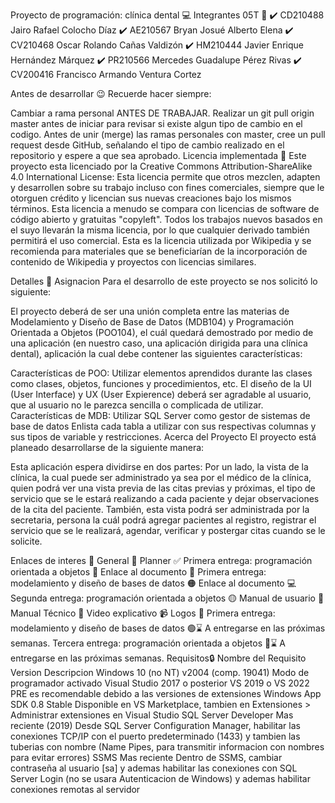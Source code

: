 Proyecto de programación: clínica dental 💻
Integrantes 05T 🎈
✔️ CD210488 Jairo Rafael Colocho Díaz
✔️ AE210567 Bryan Josué Alberto Elena
✔️ CV210468 Oscar Rolando Cañas Valdizón
✔️ HM210444 Javier Enrique Hernández Márquez
✔️ PR210566 Mercedes Guadalupe Pérez Rivas
✔️ CV200416 Francisco Armando Ventura Cortez

Antes de desarrollar 😉
Recuerde hacer siempre:

Cambiar a rama personal ANTES DE TRABAJAR.
Realizar un git pull origin master antes de iniciar para revisar si existe algun tipo de cambio en el codigo.
Antes de unir (merge) las ramas personales con master, cree un pull request desde GitHub, señalando el tipo de cambio realizado en el repositorio y espere a que sea aprobado.
Licencia implementada 📝
Este proyecto esta licenciado por la Creative Commons Attribution-ShareAlike 4.0 International License:
Esta licencia permite que otros mezclen, adapten y desarrollen sobre su trabajo incluso con fines comerciales, siempre que le otorguen crédito y licencian sus nuevas creaciones bajo los mismos términos. Esta licencia a menudo se compara con licencias de software de código abierto y gratuitas "copyleft". Todos los trabajos nuevos basados ​​en el suyo llevarán la misma licencia, por lo que cualquier derivado también permitirá el uso comercial. Esta es la licencia utilizada por Wikipedia y se recomienda para materiales que se beneficiarían de la incorporación de contenido de Wikipedia y proyectos con licencias similares.

Detalles 🎯
Asignacion
Para el desarrollo de este proyecto se nos solicitó lo siguiente:

El proyecto deberá de ser una unión completa entre las materias de Modelamiento y Diseño de Base de Datos (MDB104) y Programación Orientada a Objetos (POO104), el cuál quedará demostrado por medio de una aplicación (en nuestro caso, una aplicación dirigida para una clínica dental), aplicación la cual debe contener las siguientes características:

Características de POO:
Utilizar elementos aprendidos durante las clases como clases, objetos, funciones y procedimientos, etc.
El diseño de la UI (User Interface) y UX (User Expierence) deberá ser agradable al usuario, que al usuario no le parezca sencilla o complicada de utilizar.
Características de MDB:
Utilizar SQL Server como gestor de sistemas de base de datos
Enlista cada tabla a utilizar con sus respectivas columnas y sus tipos de variable y restricciones.
Acerca del Proyecto
El proyecto está planeado desarrollarse de la siguiente manera:

Esta aplicación espera dividirse en dos partes: Por un lado, la vista de la clínica, la cual puede ser administrado ya sea por el médico de la clínica, quien podrá ver una vista previa de las citas previas y próximas, el tipo de servicio que se le estará realizando a cada paciente y dejar observaciones de la cita del paciente. También, esta vista podrá ser administrada por la secretaria, persona la cuál podrá agregar pacientes al registro, registrar el servicio que se le realizará, agendar, verificar y postergar citas cuando se le solicite.

Enlaces de interes 🔗
General 📌
Planner ✅
Primera entrega: programación orientada a objetos 🔴
Enlace al documento 🔗
Primera entrega: modelamiento y diseño de bases de datos 🟠
Enlace al documento 💻
Segunda entrega: programación orientada a objetos 🟡
Manual de usuario 📘
Manual Técnico 📗
Video explicativo 📹
Logos 🎨
Primera entrega: modelamiento y diseño de bases de datos 🟢⌛
A entregarse en las próximas semanas.
Tercera entrega: programación orientada a objetos 🔵⌛
A entregarse en las próximas semanas.
Requisitos🔒
Nombre del Requisito	Version	Descripcion
Windows 10 (no NT)	v2004 (comp. 19041)	Modo de programador activado
Visual Studio	2017 o posterior	VS 2019 o VS 2022 PRE es recomendable debido a las versiones de extensiones
Windows App SDK	0.8 Stable	Disponible en VS Marketplace, tambien en Extensiones > Administrar extensiones en Visual Studio
SQL Server Developer	Mas reciente (2019)	Desde SQL Server Configuration Manager, habilitar las conexiones TCP/IP con el puerto predeterminado (1433) y tambien las tuberias con nombre (Name Pipes, para transmitir informacion con nombres para evitar errores)
SSMS	Mas reciente	Dentro de SSMS, cambiar contraseña al usuario [sa] y ademas habilitar las conexiones con SQL Server Login (no se usara Autenticacion de Windows) y ademas habilitar conexiones remotas al servidor
